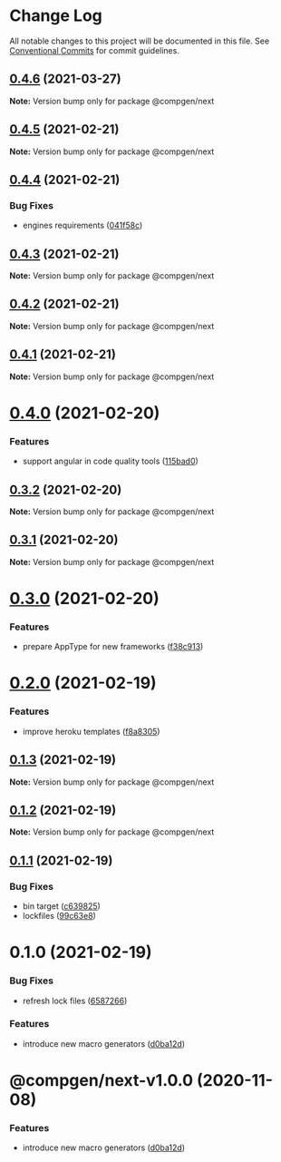 # Change Log

All notable changes to this project will be documented in this file.
See [Conventional Commits](https://conventionalcommits.org) for commit guidelines.

## [0.4.6](https://github.com/developer239/compgen/compare/@compgen/next@0.4.5...@compgen/next@0.4.6) (2021-03-27)

**Note:** Version bump only for package @compgen/next





## [0.4.5](https://github.com/developer239/compgen/compare/@compgen/next@0.4.4...@compgen/next@0.4.5) (2021-02-21)

**Note:** Version bump only for package @compgen/next





## [0.4.4](https://github.com/developer239/compgen/compare/@compgen/next@0.4.3...@compgen/next@0.4.4) (2021-02-21)


### Bug Fixes

* engines requirements ([041f58c](https://github.com/developer239/compgen/commit/041f58cffca7b9db89515ed7e2d77535750cedd6))





## [0.4.3](https://github.com/developer239/compgen/compare/@compgen/next@0.4.2...@compgen/next@0.4.3) (2021-02-21)

**Note:** Version bump only for package @compgen/next





## [0.4.2](https://github.com/developer239/compgen/compare/@compgen/next@0.4.1...@compgen/next@0.4.2) (2021-02-21)

**Note:** Version bump only for package @compgen/next





## [0.4.1](https://github.com/developer239/compgen/compare/@compgen/next@0.4.0...@compgen/next@0.4.1) (2021-02-21)

**Note:** Version bump only for package @compgen/next





# [0.4.0](https://github.com/developer239/compgen/compare/@compgen/next@0.3.2...@compgen/next@0.4.0) (2021-02-20)


### Features

* support angular in code quality tools ([115bad0](https://github.com/developer239/compgen/commit/115bad0e04e490152dcf57341ae2a3c6112f6e2d))





## [0.3.2](https://github.com/developer239/compgen/compare/@compgen/next@0.3.1...@compgen/next@0.3.2) (2021-02-20)

**Note:** Version bump only for package @compgen/next





## [0.3.1](https://github.com/developer239/compgen/compare/@compgen/next@0.3.0...@compgen/next@0.3.1) (2021-02-20)

**Note:** Version bump only for package @compgen/next





# [0.3.0](https://github.com/developer239/compgen/compare/@compgen/next@0.2.0...@compgen/next@0.3.0) (2021-02-20)


### Features

* prepare AppType for new frameworks ([f38c913](https://github.com/developer239/compgen/commit/f38c913f37d6e353648acab3393ac9678c245c30))





# [0.2.0](https://github.com/developer239/compgen/compare/@compgen/next@0.1.3...@compgen/next@0.2.0) (2021-02-19)


### Features

* improve heroku templates ([f8a8305](https://github.com/developer239/compgen/commit/f8a8305d029ed4562e7cf3878ef3d1b1285c42d7))





## [0.1.3](https://github.com/developer239/compgen/compare/@compgen/next@0.1.2...@compgen/next@0.1.3) (2021-02-19)

**Note:** Version bump only for package @compgen/next





## [0.1.2](https://github.com/developer239/compgen/compare/@compgen/next@0.1.1...@compgen/next@0.1.2) (2021-02-19)

**Note:** Version bump only for package @compgen/next





## [0.1.1](https://github.com/developer239/compgen/compare/@compgen/next@0.1.0...@compgen/next@0.1.1) (2021-02-19)


### Bug Fixes

* bin target ([c639825](https://github.com/developer239/compgen/commit/c639825f9c5c430880d33deeb648c9a087102fae))
* lockfiles ([99c63e8](https://github.com/developer239/compgen/commit/99c63e8f7192b2a8262f74e6f0fbd6943ebc1eb4))





# 0.1.0 (2021-02-19)


### Bug Fixes

* refresh lock files ([6587266](https://github.com/developer239/compgen/commit/658726677f8e29849ac47411a84a5569008fa3e0))


### Features

* introduce new macro generators ([d0ba12d](https://github.com/developer239/compgen/commit/d0ba12d99e495e77bc2645d1a61a59bde858ba8a))





# @compgen/next-v1.0.0 (2020-11-08)


### Features

* introduce new macro generators ([d0ba12d](https://github.com/developer239/compgen/commit/d0ba12d99e495e77bc2645d1a61a59bde858ba8a))
